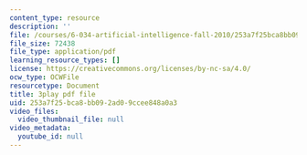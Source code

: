 ```yaml
---
content_type: resource
description: ''
file: /courses/6-034-artificial-intelligence-fall-2010/253a7f25bca8bb092ad09ccee848a0a3_UHBmv7qCey4.pdf
file_size: 72438
file_type: application/pdf
learning_resource_types: []
license: https://creativecommons.org/licenses/by-nc-sa/4.0/
ocw_type: OCWFile
resourcetype: Document
title: 3play pdf file
uid: 253a7f25-bca8-bb09-2ad0-9ccee848a0a3
video_files:
  video_thumbnail_file: null
video_metadata:
  youtube_id: null
---
```

